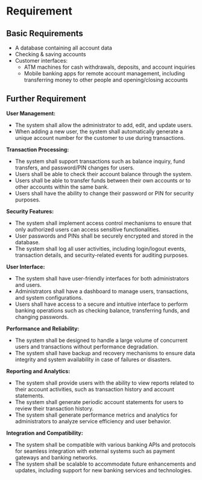# Requirement
## Basic Requirements
- A database containing all account data
- Checking & saving accounts
- Customer interfaces:
  - ATM machines for cash withdrawals, deposits, and account inquiries
  - Mobile banking apps for remote account management, including transferring money to other people and opening/closing accounts

## Further Requirement

**User Management:**
- The system shall allow the administrator to add, edit, and update users.
- When adding a new user, the system shall automatically generate a unique account number for the customer to use during transactions.

**Transaction Processing:**
- The system shall support transactions such as balance inquiry, fund transfers, and password/PIN changes for users.
- Users shall be able to check their account balance through the system.
- Users shall be able to transfer funds between their own accounts or to other accounts within the same bank.
- Users shall have the ability to change their password or PIN for security purposes.

**Security Features:**
- The system shall implement access control mechanisms to ensure that only authorized users can access sensitive functionalities.
- User passwords and PINs shall be securely encrypted and stored in the database.
- The system shall log all user activities, including login/logout events, transaction details, and security-related events for auditing purposes.

**User Interface:**
- The system shall have user-friendly interfaces for both administrators and users.
- Administrators shall have a dashboard to manage users, transactions, and system configurations.
- Users shall have access to a secure and intuitive interface to perform banking operations such as checking balance, transferring funds, and changing passwords.

**Performance and Reliability:**
- The system shall be designed to handle a large volume of concurrent users and transactions without performance degradation.
- The system shall have backup and recovery mechanisms to ensure data integrity and system availability in case of failures or disasters.

**Reporting and Analytics:**
- The system shall provide users with the ability to view reports related to their account activities, such as transaction history and account statements.
- The system shall generate periodic account statements for users to review their transaction history.
- The system shall generate performance metrics and analytics for administrators to analyze service efficiency and user behavior.

**Integration and Compatibility:**
- The system shall be compatible with various banking APIs and protocols for seamless integration with external systems such as payment gateways and banking networks.
- The system shall be scalable to accommodate future enhancements and updates, including support for new banking services and technologies.

